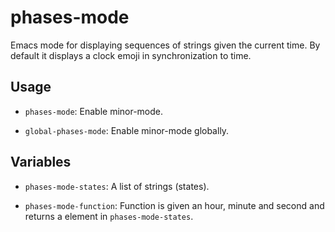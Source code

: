 phases-mode
===========

Emacs mode for displaying sequences of strings given the current time. By
default it displays a clock emoji in synchronization to time.


Usage
-----

- `phases-mode`: Enable minor-mode.

- `global-phases-mode`: Enable minor-mode globally.

Variables
---------

- `phases-mode-states`: A list of strings (states).

- `phases-mode-function`: Function is given an hour, minute and second and returns a element in `phases-mode-states`.




